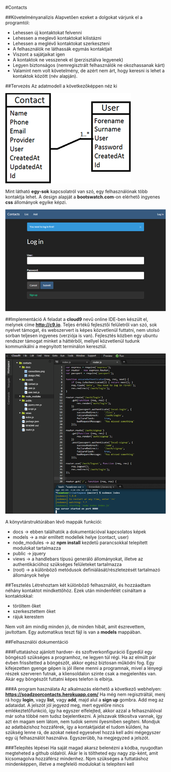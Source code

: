 #Contacts

##Követelményanalízis
Alapvetően ezeket a dolgokat várjunk el a programtól:
* Lehessen új kontaktokat felvenni
* Lehessen a meglevő kontaktokat kilistázni
* Lehessen a meglévő kontaktokat szerkeszteni
* A felhasználók ne láthassák egymás kontaktjait
* Viszont a sajátjaikat igen
* A kontaktok ne vesszenek el (perzisztálva legyenek)
* Legyen biztonságos (nemregisztrált felhasználók ne okozhassanak kárt)
* Valamint nem volt követelmény, de azért nem árt, hogy keresni is lehet a kontaktok között (név alapján).

##Tervezés
Az adatmodell a következőképpen néz ki

![connections](docs/connections.png)

Mint látható **egy-sok** kapcsolatról van szó, egy felhasználónak több kontaktja lehet.
A design alapját a **bootswatch.com**-on elérhető ingyenes **css** állományok egyike képzi.

![design](docs/design.png)

##Implementáció
A feladat a **cloud9** nevű online IDE-ben készült el, melynek címe **http://c9.io**. 
Teljes értékű fejlesztői felületről van szó, sok nyelvet támogat, és webszervert is képes közvetlenül futtatni, nem utolsó sorban teljesen ingyenes (verziója is van). Fejlesztés közben egy ubuntu rendszer támogat minket a háttérből, mellyel közvetlenül tudunk kommunikálni a megnyitott terminálon keresztül.

![c9](docs/cloud9.png)

A könyvtárstruktúrában lévő mappák funkciói:
* docs -> ebben találhatók a dokumentációval kapcsolatos képek
* models -> a már említett modellek helye (contact, user)
* node_modules -> az **npm install** kezdetű parancsokkal telepített modulokat tartalmazza
* public -> jquery
* views -> a handlebars típusú generáló állományokat, illetve az authentikációhoz szükséges felületeket tartalmazza
* (root) -> a különböző metódusok definiálását/részletezését tartalmazó állományok helye


##Tesztelés
Létrehoztam két különbőző felhasználót, és hozzáadtam néhány kontaktot mindkettőhöz. Ezek után mindenfélét csináltam a kontaktokkal:
* töröltem őket
* szerkesztettem őket
* rájuk kerestem

Nem volt ám mindig minden jó, de minden hibát, amit észrevettem, javítottam. Egy automatikus teszt fájl is van a **models** mappában.

##Felhasználói dokumentáció

###Futtatáshoz ajánlott hardver- és szoftverkonfiguráció
Egyedül egy böngésző szükséges a programhoz, ne legyen túl régi. Ha az elmúlt pár évben frissítetted a böngészőt, akkor egész biztosan működni fog. Egy kifejezetten gyenge gépen is jól illene menni a programnak, mivel a lényegi részek szerveren futnak, a kliensoldalon szinte csak a megjelenítés van. Akár egy böngészőt futtatni képes telefon is elbírja.

###A program használata
Az alkalmazás elérhető a következő webhelyen: **https://soadzoorcontacts.herokuapp.com/**
Ha még nem regisztráltál, menj rá hogy **login**, vagy **list**, vagy **add**, majd alul a **sign up** gombra. Add meg az adataidat. A jelszót jól jegyezd meg, mert egyelőre nincs emlékeztetőfunkció, így ha egyszer elfelejted, akkor azzal a felhasználóval már soha többé nem tudsz bejelentkezni. 
A jelszavak titkosítva vannak, így azt én magam sem látom, nem tudok semmi ilyesmiben segíteni. 
Mondjuk az adatbázishoz hozzáférek, így a kontaktjaidat el tudom küldeni, ha szükség lenne rá, de azokat neked egyesével hozzá kell adni mégegyszer egy új felhasználót használva. Egyszerűbb, ha megjegyzed a jelszót.


###Telepítés lépései
Ha saját magad akarsz belenézni a kódba, nyugodtan megteheted a github oldalról. Akár le is töltheted egy nagy zip-ként, amit kicsomagolva hozzáférsz mindenhez. Npm szükséges a futtatáshoz mindenképpen, illetve a megfelelő modulokat is telepíteni kell
